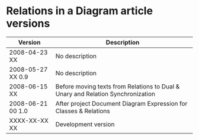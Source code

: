 ﻿Relations in a Diagram article versions
=======================================

| Version            | Description                                                                     |
|--------------------|---------------------------------------------------------------------------------|
| 2008-04-23 XX      | No description                                                                  |
| 2008-05-27 XX  0.9 | No description                                                                  |
| 2008-06-15 XX      | Before moving texts from Relations to Dual & Unary and Relation Synchronization |
| 2008-06-21 00  1.0 | After project Document Diagram Expression for Classes & Relations               |
| XXXX-XX-XX XX      | Development version                                                             |

